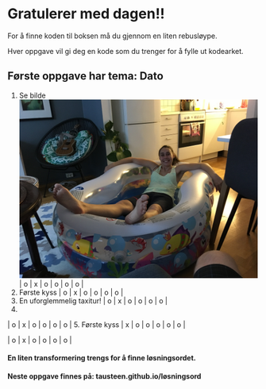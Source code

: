 # Gratulerer med dagen!!

For å finne koden til boksen må du gjennom en liten rebusløype.

Hver oppgave vil gi deg en kode som du trenger for å fylle ut kodearket.

## Første oppgave har tema: Dato

1. Se bilde
![img](badebasseng.JPG)
| o | x | o | o | o | o | 
2. Første kyss
| o | x | o | o | o | o | 
3. En uforglemmelig taxitur!
| o | x | o | o | o | o | 
4. 
| o | x | o | o | o | o | 
5. Første kyss
| x | o | o | o | o | o | 

| o | x | o | o | o | o | 

#### En liten transformering trengs for å finne løsningsordet.

#### Neste oppgave finnes på: tausteen.github.io/løsningsord
